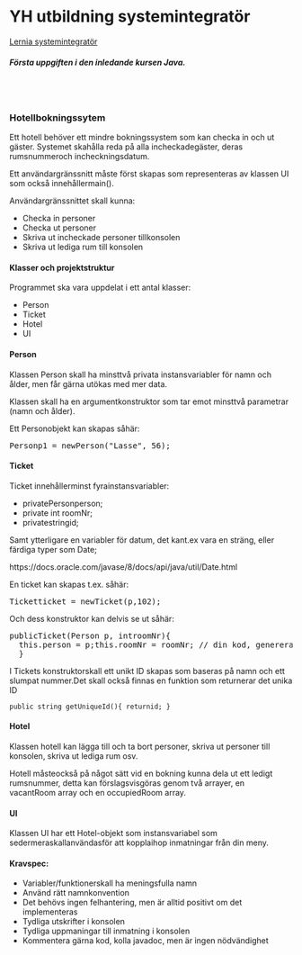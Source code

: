 <H1>YH utbildning systemintegratör</h1>
<a href="https://www.lernia.se/utbildning/yrkeshogskoleutbildning/systemintegrator/">Lernia systemintegratör</a>

<h5>Första uppgiften i den inledande kursen Java. </h5>

<br />
<br />
<h3>Hotellbokningssytem</h3>
<p>Ett hotell behöver ett mindre bokningssystem som kan checka in och ut gäster. Systemet skahålla reda på alla incheckadegäster, deras rumsnummeroch incheckningsdatum.</p> 
<p>Ett användargränssnitt måste först skapas som representeras av klassen UI som också innehållermain().</p> 
<p>Användargränssnittet skall kunna:</p>
<ul>
<li>Checka in personer</li>
<li>Checka ut personer</li>
<li>Skriva ut incheckade personer tillkonsolen</li>
<li>Skriva ut lediga rum till konsolen</li>
</ul>
<h4>Klasser och projektstruktur</h4>
<p>Programmet ska vara uppdelat i ett antal klasser:</p>
<ul>
<li>Person</li>
<li>Ticket</li>
<li>Hotel</li>
<li>UI</li>
</ul>
<h4>Person</h4>
<p>Klassen Person skall ha minsttvå privata instansvariabler för namn och ålder, men får gärna utökas med mer data.</p> 
<p>Klassen skall ha en argumentkonstruktor som tar emot minsttvå parametrar (namn och ålder).</p> 
<p>Ett Personobjekt kan skapas såhär:</p> 
<pre>Personp1 = newPerson("Lasse", 56);</pre>
<h4>Ticket</h4>
<p>Ticket innehållerminst fyrainstansvariabler:</p> 
<ul><li>privatePersonperson;</li>
<li>private int roomNr;</li>
<li>privatestringid;</li></ul>
<p>Samt ytterligare en variabler för datum, det kant.ex vara en sträng, eller färdiga typer som Date;</p>
https://docs.oracle.com/javase/8/docs/api/java/util/Date.html<p>En ticket kan skapas t.ex. såhär:</p> 
<pre>Ticketticket = newTicket(p,102);</pre>
<p>Och dess konstruktor kan delvis se ut såhär:</p>
<pre>publicTicket(Person p, introomNr){
  this.person = p;this.roomNr = roomNr; // din kod, generera unikt ID
  }</pre>
<p>I Tickets konstruktorskall ett unikt ID skapas som baseras på namn och ett slumpat nummer.Det skall också finnas en funktion som returnerar det unika ID</p>
<code>public string getUniqueId(){ returnid; }</code>
<h4>Hotel</h4>
<p>Klassen hotell kan lägga till och ta bort personer, skriva ut personer till konsolen, skriva ut lediga rum osv.</p> 
<p>Hotell måsteockså på något sätt vid en bokning kunna dela ut ett ledigt rumsnummer, detta kan förslagsvisgöras genom två arrayer, en vacantRoom array och en occupiedRoom array.</p> 
<h4>UI</h4>
<p>Klassen UI har ett Hotel-objekt som instansvariabel som sedermeraskallanvändasför att kopplaihop inmatningar från din meny.</p> 
<h4>Kravspec:</h4>
<ul><li>Variabler/funktionerskall ha meningsfulla namn</li>
<li>Använd rätt namnkonvention</li>
<li>Det behövs ingen felhantering, men är alltid positivt om det implementeras</li>
<li>Tydliga utskrifter i konsolen</li>
<li>Tydliga uppmaningar till inmatning i konsolen</li>
<li>Kommentera gärna kod, kolla javadoc, men är ingen nödvändighet</li>
</ul>
